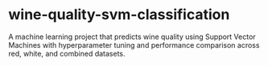 # wine-quality-svm-classification
A machine learning project that predicts wine quality using Support Vector Machines with hyperparameter tuning and performance comparison across red, white, and combined datasets.
